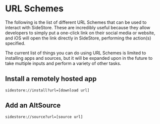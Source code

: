 # URL Schemes

The following is the list of different URL Schemes that can be used to interact with SideStore. These are incredibly useful because they allow developers to simply put a one-click link on their social media or website, and iOS will open the link directly in SideStore, performing the action(s) specified.

The current list of things you can do using URL Schemes is limited to installing apps and sources, but it will be expanded upon in the future to take multiple inputs and perform a variety of other tasks.

## Install a remotely hosted app

```text
sidestore://install?url=[download url]
```

## Add an AltSource

```text
sidestore://source?url=[source url]
```
